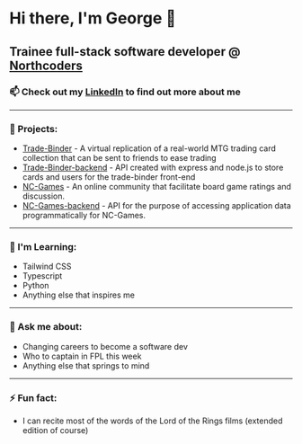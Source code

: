 # Hi there, I'm George 👋 

## Trainee full-stack software developer @ [Northcoders](https://northcoders.com/)

### 📫 Check out my [LinkedIn](www.linkedin.com/in/gworsnop/) to find out more about me

---

### 🔭 Projects:

-  [Trade-Binder](https://github.com/GWorsnop/trade-binder) - A virtual replication of a real-world MTG trading card collection that can be sent to friends to ease trading
-  [Trade-Binder-backend](https://github.com/GWorsnop/trade-binder-backend) - API created with express and node.js to store cards and users for the trade-binder front-end
-  [NC-Games](https://github.com/GWorsnop/fe-nc-games) - An online community that facilitate board game ratings and discussion.
- [NC-Games-backend](https://github.com/GWorsnop/nc-games) - API for the purpose of accessing application data programmatically for NC-Games.

---

### 🌱 I'm Learning:

- Tailwind CSS 
- Typescript
- Python
- Anything else that inspires me

---

### 💬 Ask me about:

- Changing careers to become a software dev
- Who to captain in FPL this week
- Anything else that springs to mind

---

### ⚡ Fun fact: 

- I can recite most of the words of the Lord of the Rings films (extended edition of course)

